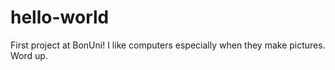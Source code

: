 # hello-world
First project at BonUni!
I like computers especially when they make pictures.
Word up.
